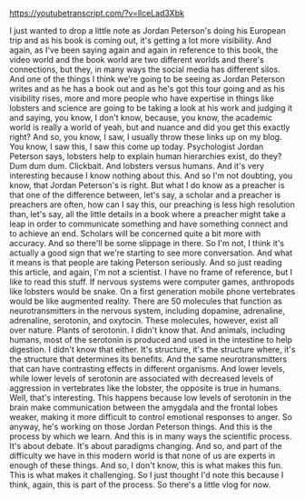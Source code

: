 https://youtubetranscript.com/?v=llceLad3Xbk

 I just wanted to drop a little note as Jordan Peterson's doing his European trip and as his book is coming out, it's getting a lot more visibility. And again, as I've been saying again and again in reference to this book, the video world and the book world are two different worlds and there's connections, but they, in many ways the social media has different silos. And one of the things I think we're going to be seeing as Jordan Peterson writes and as he has a book out and as he's got this tour going and as his visibility rises, more and more people who have expertise in things like lobsters and science are going to be taking a look at his work and judging it and saying, you know, I don't know, because, you know, the academic world is really a world of yeah, but and nuance and did you get this exactly right? And so, you know, I saw, I usually throw these links up on my blog. You know, I saw this, I saw this come up today. Psychologist Jordan Peterson says, lobsters help to explain human hierarchies exist, do they? Dum dum dum. Clickbait. And lobsters versus humans. And it's very interesting because I know nothing about this. And so I'm not doubting, you know, that Jordan Peterson's is right. But what I do know as a preacher is that one of the difference between, let's say, a scholar and a preacher is preachers are often, how can I say this, our preaching is less high resolution than, let's say, all the little details in a book where a preacher might take a leap in order to communicate something and have something connect and to achieve an end. Scholars will be concerned quite a bit more with accuracy. And so there'll be some slippage in there. So I'm not, I think it's actually a good sign that we're starting to see more conversation. And what it means is that people are taking Peterson seriously. And so just reading this article, and again, I'm not a scientist. I have no frame of reference, but I like to read this stuff. If nervous systems were computer games, anthropods like lobsters would be snake. On a first generation mobile phone vertebrates would be like augmented reality. There are 50 molecules that function as neurotransmitters in the nervous system, including dopamine, adrenaline, adrenaline, serotonin, and oxytocin. These molecules, however, exist all over nature. Plants of serotonin. I didn't know that. And animals, including humans, most of the serotonin is produced and used in the intestine to help digestion. I didn't know that either. It's structure, it's the structure where, it's the structure that determines its benefits. And the same neurotransmitters that can have contrasting effects in different organisms. And lower levels, while lower levels of serotonin are associated with decreased levels of aggression in vertebrates like the lobster, the opposite is true in humans. Well, that's interesting. This happens because low levels of serotonin in the brain make communication between the amygdala and the frontal lobes weaker, making it more difficult to control emotional responses to anger. So anyway, he's working on those Jordan Peterson things. And this is the process by which we learn. And this is in many ways the scientific process. It's about debate. It's about paradigms changing. And so, and part of the difficulty we have in this modern world is that none of us are experts in enough of these things. And so, I don't know, this is what makes this fun. This is what makes it challenging. So I just thought I'd note this because I think, again, this is part of the process. So there's a little vlog for now.